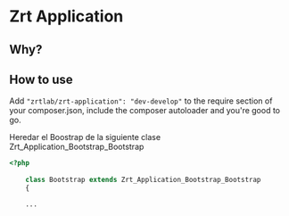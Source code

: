 Zrt Application
===============


## Why?

## How to use

Add `"zrtlab/zrt-application": "dev-develop"` to the require section of your composer.json, include the composer autoloader and you're good to go.

Heredar el Boostrap de la siguiente clase  Zrt_Application_Bootstrap_Bootstrap

```PHP
<?php 
    
    class Bootstrap extends Zrt_Application_Bootstrap_Bootstrap
    {

    ...

```
